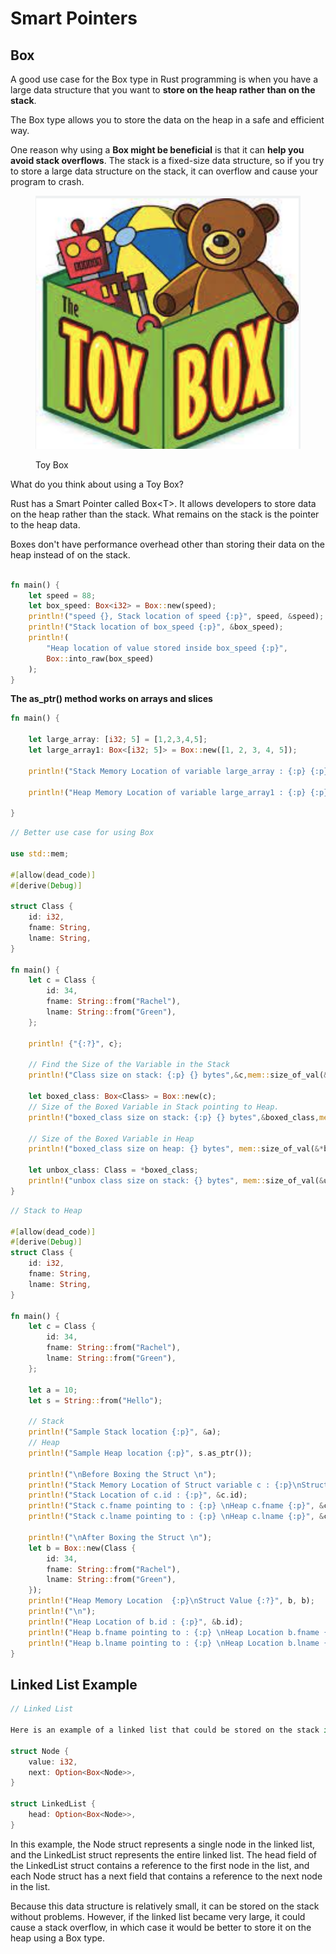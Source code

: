 # Smart Pointers

## Box

A good use case for the Box type in Rust programming is when you have a large data structure that you want to **store on the heap rather than on the stack**.&#x20;

The Box type allows you to store the data on the heap in a safe and efficient way.

One reason why using a **Box might be beneficial** is that it can **help you avoid stack overflows**. The stack is a fixed-size data structure, so if you try to store a large data structure on the stack, it can overflow and cause your program to crash.&#x20;

<figure><img src="../assets/toy_box.png" alt=""><figcaption><p>Toy Box</p></figcaption></figure>

What do you think about using a Toy Box?

Rust has a Smart Pointer called Box\<T>. It allows developers to store data on the heap rather than the stack. What remains on the stack is the pointer to the heap data.

Boxes don't have performance overhead other than storing their data on the heap instead of on the stack.

```rust

fn main() {
    let speed = 88;
    let box_speed: Box<i32> = Box::new(speed);
    println!("speed {}, Stack location of speed {:p}", speed, &speed);
    println!("Stack location of box_speed {:p}", &box_speed);
    println!(
        "Heap location of value stored inside box_speed {:p}",
        Box::into_raw(box_speed)
    );
}
```

**The as_ptr() method works on arrays and slices**

```rust
fn main() {

    let large_array: [i32; 5] = [1,2,3,4,5];
    let large_array1: Box<[i32; 5]> = Box::new([1, 2, 3, 4, 5]);

    println!("Stack Memory Location of variable large_array : {:p} {:p} {:?}", &large_array, large_array.as_ptr(), large_array);
    
    println!("Heap Memory Location of variable large_array1 : {:p} {:p} {:?}", &large_array1,  large_array1.as_ptr(), large_array1);

}
```

```rust
// Better use case for using Box

use std::mem;

#[allow(dead_code)]
#[derive(Debug)]

struct Class {
    id: i32,
    fname: String,
    lname: String,
}

fn main() {
    let c = Class {
        id: 34,
        fname: String::from("Rachel"),
        lname: String::from("Green"),
    };

    println! {"{:?}", c};

    // Find the Size of the Variable in the Stack
    println!("Class size on stack: {:p} {} bytes",&c,mem::size_of_val(&c));

    let boxed_class: Box<Class> = Box::new(c);
    // Size of the Boxed Variable in Stack pointing to Heap.
    println!("boxed_class size on stack: {:p} {} bytes",&boxed_class,mem::size_of_val(&boxed_class));

    // Size of the Boxed Variable in Heap
    println!("boxed_class size on heap: {} bytes", mem::size_of_val(&*boxed_class) );

    let unbox_class: Class = *boxed_class;
    println!("unbox class size on stack: {} bytes", mem::size_of_val(&unbox_class));
}
```

```rust
// Stack to Heap

#[allow(dead_code)]
#[derive(Debug)]
struct Class {
    id: i32,
    fname: String,
    lname: String,
}

fn main() {
    let c = Class {
        id: 34,
        fname: String::from("Rachel"),
        lname: String::from("Green"),
    };
    
    let a = 10;
    let s = String::from("Hello");
    
    // Stack
    println!("Sample Stack location {:p}", &a);
    // Heap
    println!("Sample Heap location {:p}", s.as_ptr());

    println!("\nBefore Boxing the Struct \n");
    println!("Stack Memory Location of Struct variable c : {:p}\nStruct Value : {:?}", &c, c);
    println!("Stack Location of c.id : {:p}", &c.id);
    println!("Stack c.fname pointing to : {:p} \nHeap c.fname {:p}", &c.fname,c.fname.as_ptr());
    println!("Stack c.lname pointing to : {:p} \nHeap c.lname {:p}", &c.lname,c.lname.as_ptr());
    
    println!("\nAfter Boxing the Struct \n");
    let b = Box::new(Class {
        id: 34,
        fname: String::from("Rachel"),
        lname: String::from("Green"),
    });
    println!("Heap Memory Location  {:p}\nStruct Value {:?}", b, b);
    println!("\n");
    println!("Heap Location of b.id : {:p}", &b.id);
    println!("Heap b.fname pointing to : {:p} \nHeap Location b.fname {:p}",&b.fname,b.fname.as_ptr());
    println!("Heap b.lname pointing to : {:p} \nHeap Location b.lname {:p}",&b.lname,b.lname.as_ptr());
}
```

## Linked List Example

```rust
// Linked List

Here is an example of a linked list that could be stored on the stack in Rust:

struct Node {
    value: i32,
    next: Option<Box<Node>>,
}

struct LinkedList {
    head: Option<Box<Node>>,
}
```

In this example, the Node struct represents a single node in the linked list, and the LinkedList struct represents the entire linked list. The head field of the LinkedList struct contains a reference to the first node in the list, and each Node struct has a next field that contains a reference to the next node in the list.

Because this data structure is relatively small, it can be stored on the stack without problems. However, if the linked list became very large, it could cause a stack overflow, in which case it would be better to store it on the heap using a Box type.


